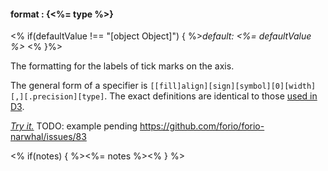 #### **format** : {<%= type %>}

<% if(defaultValue !== "[object Object]") { %>*default: <%= defaultValue %>* <% }%>

The formatting for the labels of tick marks on the axis.

The general form of a specifier is `[​[fill]align][sign][symbol][0][width][,][.precision][type]`. The exact definitions are identical to those [used in D3](https://github.com/mbostock/d3/wiki/Formatting#wiki-d3_format).

*[Try it.](http://jsfiddle.net/forio/YkZu4/)*
TODO: example pending https://github.com/forio/forio-narwhal/issues/83

<% if(notes) { %><%= notes %><% } %>

